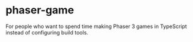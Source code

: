 # phaser-game
For people who want to spend time making Phaser 3 games in TypeScript instead of configuring build tools.
